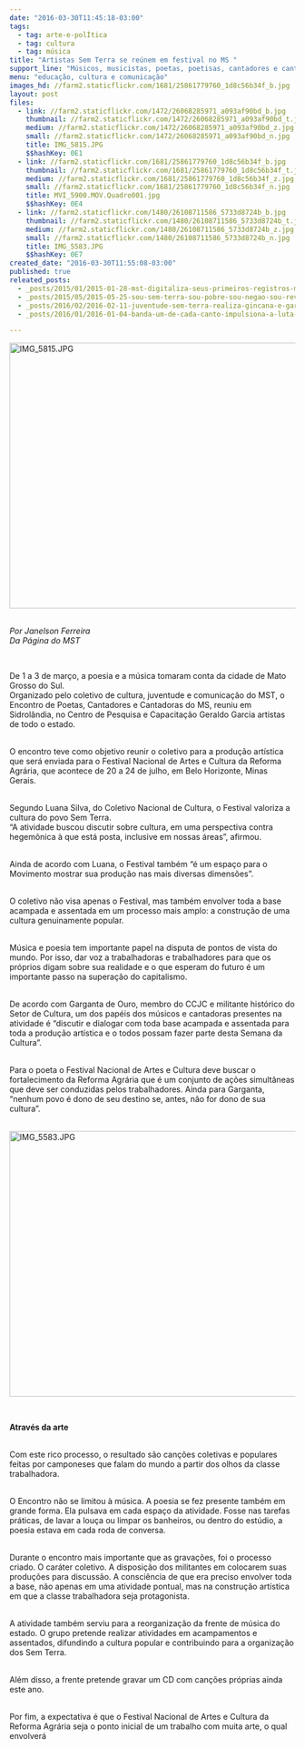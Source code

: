```yaml
---
date: "2016-03-30T11:45:18-03:00"
tags:
  - tag: arte-e-polÍtica
  - tag: cultura
  - tag: música
title: "Artistas Sem Terra se reúnem em festival no MS "
support_line: "Músicos, musicistas, poetas, poetisas, cantadores e cantadoras se reuniram para fazer da arte uma importante arma na construção de uma nova sociedade."
menu: "educação, cultura e comunicação"
images_hd: //farm2.staticflickr.com/1681/25861779760_1d8c56b34f_b.jpg
layout: post
files:
  - link: //farm2.staticflickr.com/1472/26068285971_a093af90bd_b.jpg
    thumbnail: //farm2.staticflickr.com/1472/26068285971_a093af90bd_t.jpg
    medium: //farm2.staticflickr.com/1472/26068285971_a093af90bd_z.jpg
    small: //farm2.staticflickr.com/1472/26068285971_a093af90bd_n.jpg
    title: IMG_5815.JPG
    $$hashKey: 0E1
  - link: //farm2.staticflickr.com/1681/25861779760_1d8c56b34f_b.jpg
    thumbnail: //farm2.staticflickr.com/1681/25861779760_1d8c56b34f_t.jpg
    medium: //farm2.staticflickr.com/1681/25861779760_1d8c56b34f_z.jpg
    small: //farm2.staticflickr.com/1681/25861779760_1d8c56b34f_n.jpg
    title: MVI_5900.MOV.Quadro001.jpg
    $$hashKey: 0E4
  - link: //farm2.staticflickr.com/1480/26108711586_5733d8724b_b.jpg
    thumbnail: //farm2.staticflickr.com/1480/26108711586_5733d8724b_t.jpg
    medium: //farm2.staticflickr.com/1480/26108711586_5733d8724b_z.jpg
    small: //farm2.staticflickr.com/1480/26108711586_5733d8724b_n.jpg
    title: IMG_5583.JPG
    $$hashKey: 0E7
created_date: "2016-03-30T11:55:08-03:00"
published: true
releated_posts:
  - _posts/2015/01/2015-01-28-mst-digitaliza-seus-primeiros-registros-musicais.md
  - _posts/2015/05/2015-05-25-sou-sem-terra-sou-pobre-sou-negao-sou-revolucao.md
  - _posts/2016/02/2016-02-11-juventude-sem-terra-realiza-gincana-e-garanti-participacao-popular.md
  - _posts/2016/01/2016-01-04-banda-um-de-cada-canto-impulsiona-a-luta-na-bahia.md

---
```

<p><img alt="IMG_5815.JPG" height="467" src="//farm2.staticflickr.com/1472/26068285971_a093af90bd_b.jpg" width="700" /><br />
&nbsp;</p>

<p><em>Por Janelson Ferreira&nbsp;<br />
Da P&aacute;gina do MST</em></p>

<p>&nbsp;</p>

<p>De 1 a 3 de mar&ccedil;o, a poesia e a m&uacute;sica tomaram conta da cidade de Mato Grosso do Sul.&nbsp;<br />
Organizado pelo coletivo de cultura, juventude e comunica&ccedil;&atilde;o do MST, o Encontro de Poetas, Cantadores e Cantadoras do MS, reuniu em Sidrol&acirc;ndia, no Centro de Pesquisa e Capacita&ccedil;&atilde;o Geraldo Garcia artistas de todo o estado.</p>

<p><br />
O encontro teve como objetivo reunir o coletivo para a produ&ccedil;&atilde;o art&iacute;stica que ser&aacute; enviada para o Festival Nacional de Artes e Cultura da Reforma Agr&aacute;ria, que acontece de 20 a 24 de julho, em Belo Horizonte, Minas Gerais.&nbsp;</p>

<p><br />
Segundo Luana Silva, do Coletivo Nacional de Cultura, o Festival valoriza a cultura do povo Sem Terra.&nbsp;<br />
&ldquo;A atividade buscou discutir sobre cultura, em uma perspectiva contra hegem&ocirc;nica &agrave; que est&aacute; posta, inclusive em nossas &aacute;reas&rdquo;, afirmou.</p>

<p><br />
Ainda de acordo com Luana, o Festival tamb&eacute;m &ldquo;&eacute; um espa&ccedil;o para o Movimento mostrar sua produ&ccedil;&atilde;o nas mais diversas dimens&otilde;es&rdquo;.&nbsp;</p>

<p><br />
O coletivo n&atilde;o visa apenas o Festival, mas tamb&eacute;m envolver toda a base acampada e assentada em um processo mais amplo: a constru&ccedil;&atilde;o de uma cultura genuinamente popular.&nbsp;</p>

<p><br />
M&uacute;sica e poesia tem importante papel na disputa de pontos de vista do mundo. Por isso, dar voz a trabalhadoras e trabalhadores para que os pr&oacute;prios digam sobre sua realidade e o que esperam do futuro &eacute; um importante passo na supera&ccedil;&atilde;o do capitalismo.</p>

<p><br />
De acordo com Garganta de Ouro, membro do CCJC e militante hist&oacute;rico do Setor de Cultura, um dos pap&eacute;is dos m&uacute;sicos e cantadoras presentes na atividade &eacute; &ldquo;discutir e dialogar com toda base acampada e assentada para toda a produ&ccedil;&atilde;o art&iacute;stica e o todos possam fazer parte desta Semana da Cultura&rdquo;.&nbsp;</p>

<p><br />
Para o poeta o Festival Nacional de Artes e Cultura deve buscar o fortalecimento da Reforma Agr&aacute;ria que &eacute; um conjunto de a&ccedil;&otilde;es simult&acirc;neas que deve ser conduzidas pelos trabalhadores. Ainda para Garganta, &ldquo;nenhum povo &eacute; dono de seu destino se, antes, n&atilde;o for dono de sua cultura&rdquo;.</p>

<p><br />
<img alt="IMG_5583.JPG" height="467" src="//farm2.staticflickr.com/1480/26108711586_5733d8724b_b.jpg" width="700" /></p>

<p>&nbsp;</p>

<p><strong>Atrav&eacute;s da arte&nbsp;</strong></p>

<p><br />
Com este rico processo, o resultado s&atilde;o can&ccedil;&otilde;es coletivas e populares feitas por camponeses que falam do mundo a partir dos olhos da classe trabalhadora.</p>

<p><br />
O Encontro n&atilde;o se limitou &agrave; m&uacute;sica. A poesia se fez presente tamb&eacute;m em grande forma. Ela pulsava em cada espa&ccedil;o da atividade. Fosse nas tarefas pr&aacute;ticas, de lavar a lou&ccedil;a ou limpar os banheiros, ou dentro do est&uacute;dio, a poesia estava em cada roda de conversa.&nbsp;</p>

<p><br />
Durante o encontro mais importante que as grava&ccedil;&otilde;es, foi o processo criado. O car&aacute;ter coletivo. A disposi&ccedil;&atilde;o dos militantes em colocarem suas produ&ccedil;&otilde;es para discuss&atilde;o. A consci&ecirc;ncia de que era preciso envolver toda a base, n&atilde;o apenas em uma atividade pontual, mas na constru&ccedil;&atilde;o art&iacute;stica em que a classe trabalhadora seja protagonista.</p>

<p><br />
A atividade tamb&eacute;m serviu para a reorganiza&ccedil;&atilde;o da frente de m&uacute;sica do estado.&nbsp;O grupo pretende realizar atividades em acampamentos e assentados, difundindo a cultura popular e contribuindo para a organiza&ccedil;&atilde;o dos Sem Terra.&nbsp;</p>

<p><br />
Al&eacute;m disso, a frente pretende gravar um CD com can&ccedil;&otilde;es pr&oacute;prias ainda este ano.&nbsp;</p>

<p><br />
Por fim, a expectativa &eacute; que o Festival Nacional de Artes e Cultura da Reforma Agr&aacute;ria seja o ponto inicial de um trabalho com muita arte, o qual envolver&aacute;</p>
